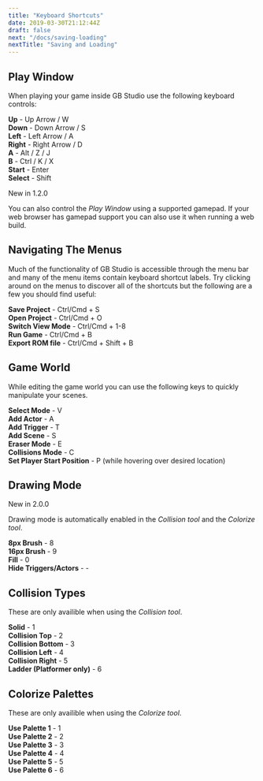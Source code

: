 ```yaml
---
title: "Keyboard Shortcuts"
date: 2019-03-30T21:12:44Z
draft: false
next: "/docs/saving-loading"
nextTitle: "Saving and Loading"
---
```


## Play Window

When playing your game inside GB Studio use the following keyboard controls:

**Up** - Up Arrow / W  
**Down** - Down Arrow / S  
**Left** - Left Arrow / A  
**Right** - Right Arrow / D  
**A** - Alt / Z / J  
**B** - Ctrl / K / X  
**Start** - Enter  
**Select** - Shift

<span class="new">New in 1.2.0</span>

You can also control the _Play Window_ using a supported gamepad. If your web browser has gamepad support you can also use it when running a web build.

## Navigating The Menus

Much of the functionality of GB Studio is accessible through the menu bar and many of the menu items contain keyboard shortcut labels. Try clicking around on the menus to discover all of the shortcuts but the following are a few you should find useful:

**Save Project** - Ctrl/Cmd + S  
**Open Project** - Ctrl/Cmd + O  
**Switch View Mode** - Ctrl/Cmd + 1-8  
**Run Game** - Ctrl/Cmd + B  
**Export ROM file** - Ctrl/Cmd + Shift + B

## Game World

While editing the game world you can use the following keys to quickly manipulate your scenes.

**Select Mode** - V  
**Add Actor** - A  
**Add Trigger** - T  
**Add Scene** - S  
**Eraser Mode** - E  
**Collisions Mode** - C  
**Set Player Start Position** - P (while hovering over desired location)

## Drawing Mode

<span class="new">New in 2.0.0</span>

Drawing mode is automatically enabled in the _Collision tool_ and the _Colorize tool_.

**8px Brush** - 8  
**16px Brush** - 9  
**Fill** - 0  
**Hide Triggers/Actors** - -  

## Collision Types

These are only availible when using the _Collision tool_.

**Solid** - 1  
**Collision Top** - 2  
**Collision Bottom** - 3  
**Collision Left** - 4  
**Collision Right** - 5  
**Ladder (Platformer only)** - 6  

## Colorize Palettes

These are only availible when using the _Colorize tool_.

**Use Palette 1** - 1  
**Use Palette 2** - 2  
**Use Palette 3** - 3  
**Use Palette 4** - 4  
**Use Palette 5** - 5  
**Use Palette 6** - 6  
